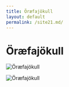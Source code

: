 ```yaml
---
title: Öræfajökull
layout: default
permalink: /site21.md/
---
```

Öræfajökull
=============================================================================


![Öræfajökull](https://images.guidetoiceland.is/752298/x/0/oraefajokull-glacier-in-south-iceland.jpg?ar=1.91:1&w=1200&fit=crop)

![Öræfajökull](https://d.ibtimes.co.uk/en/full/1649803/iceland-volcano.jpg?w=736)